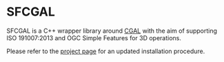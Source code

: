 SFCGAL
======

SFCGAL is a C++ wrapper library around [CGAL](http://www.cgal.org) with the aim of supporting ISO 191007:2013 and OGC Simple Features for 3D operations.

Please refer to the <a href="http://oslandia.github.io/SFCGAL">project page</a> for an updated installation procedure.
